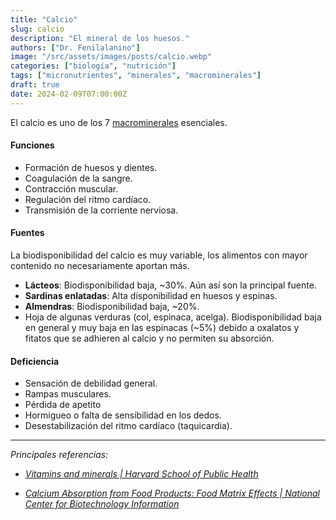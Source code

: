 ```yaml
---
title: "Calcio"
slug: calcio
description: "El mineral de los huesos."
authors: ["Dr. Fenilalanino"]
image: "/src/assets/images/posts/calcio.webp"
categories: ["biología", "nutrición"]
tags: ["micronutrientes", "minerales", "macrominerales"]
draft: true
date: 2024-02-09T07:00:00Z
---
```


El calcio es uno de los 7 [macrominerales](/minerales) esenciales.

#### Funciones
- Formación de huesos y dientes.
- Coagulación de la  sangre.
- Contracción muscular.
- Regulación del ritmo cardíaco.
- Transmisión de la corriente nerviosa.

#### Fuentes
La biodisponibilidad del calcio es muy variable, los alimentos con mayor contenido no necesariamente aportan más.

- **Lácteos**: Biodisponibilidad baja, ~30%. Aún así son la principal fuente.
- **Sardinas enlatadas**: Alta disponibilidad en huesos y espinas.
- **Almendras**: Biodisponibilidad baja, ~20%.
- Hoja de algunas verduras (col, espinaca, acelga). Biodisponibilidad baja en general y muy baja en las espinacas (~5%) debido a oxalatos y fitatos que se adhieren al calcio y no permiten su absorción.


#### Deficiencia
- Sensación de debilidad general.
- Rampas musculares.
- Pérdida de apetito
- Hormigueo o falta de sensibilidad en los dedos.
- Desestabilización del ritmo cardíaco (taquicardia).


---

*Principales referencias:*

- *[Vitamins and minerals | Harvard School of Public Health](https://www.hsph.harvard.edu/nutritionsource/vitamins/)*

- *[Calcium Absorption from Food Products: Food Matrix Effects | National Center for Biotechnology Information](https://www.ncbi.nlm.nih.gov/pmc/articles/PMC8746734/)*
